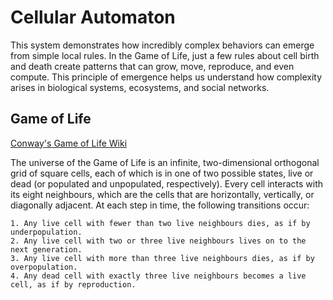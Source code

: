 # Cellular Automaton

This system demonstrates how incredibly complex behaviors can emerge from simple local rules. In the Game of Life, just a few rules about cell birth and death create patterns that can grow, move, reproduce, and even compute. This principle of emergence helps us understand how complexity arises in biological systems, ecosystems, and social networks.

## Game of Life

[Conway's Game of Life Wiki](https://en.wikipedia.org/wiki/Conway%27s_Game_of_Life)

The universe of the Game of Life is an infinite, two-dimensional orthogonal grid of square cells, each of which is in one of two possible states, live or dead (or populated and unpopulated, respectively). Every cell interacts with its eight neighbours, which are the cells that are horizontally, vertically, or diagonally adjacent. At each step in time, the following transitions occur:

    1. Any live cell with fewer than two live neighbours dies, as if by underpopulation.
    2. Any live cell with two or three live neighbours lives on to the next generation.
    3. Any live cell with more than three live neighbours dies, as if by overpopulation.
    4. Any dead cell with exactly three live neighbours becomes a live cell, as if by reproduction.
